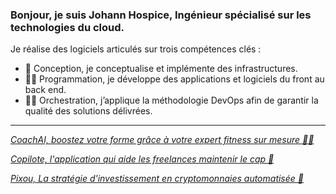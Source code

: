 ### Bonjour, je suis Johann Hospice, Ingénieur spécialisé sur les technologies du cloud.

Je réalise des logiciels articulés sur trois compétences clés :
- 👷 Conception, je conceptualise et implémente des infrastructures.
- 👨‍💻 Programmation, je développe des applications et logiciels du front au back end.
- 👨‍🎤️ Orchestration, j’applique la méthodologie DevOps afin de garantir la qualité des solutions délivrées.



---
*[ CoachAI, boostez votre forme grâce à votre expert fitness sur mesure 💪🤖](https://coachai-johannhospice.vercel.app/)*

*[ Copilote, l'application qui aide les freelances maintenir le cap 🦝](https://copilote.web.app)*


*[ Pixou, La stratégie d'investissement en cryptomonnaies automatisée 🔮](https://pixou-dev.web.app/strategies)*

<!--
<p align="left">
  <a href="https://github.com/johannhospice">
    <img alt="JohannHospice's streak" src="https://github-readme-streak-stats.herokuapp.com/?user=johannhospice&theme=monokai-metallian&hide_border=false"/>
  </a>
</p>
**JohannHospice/johannhospice** is a ✨ _special_ ✨ repository because its `README.md` (this file) appears on your GitHub profile.

Here are some ideas to get you started:

- 🔭 I’m currently working on ...
- 🌱 I’m currently learning ...
- 👯 I’m looking to collaborate on ...
- 🤔 I’m looking for help with ...
- 💬 Ask me about ...
- 📫 How to reach me: ...
- 😄 Pronouns: ...
- ⚡ Fun fact: ...
-->
